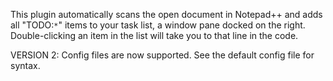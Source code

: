 This plugin automatically scans the open document in Notepad++ and adds all "TODO:`*`" items to your task list, a window pane docked on the right. Double-clicking an item in the list will take you to that line in the code.

VERSION 2:
Config files are now supported. See the default config file for syntax.